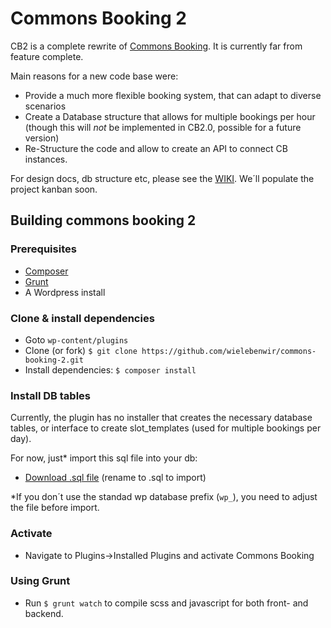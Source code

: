 # Commons Booking 2

CB2 is a complete rewrite of [Commons Booking](https://github.com/wielebenwir/commons-booking).  It is currently far from feature complete. 

Main reasons for a new code base were:

* Provide a much more flexible booking system, that can adapt to  diverse scenarios
* Create a Database structure that allows for multiple bookings per hour (though this will *not* be implemented in CB2.0, possible for a future version)
* Re-Structure the code and allow to create an API to connect CB instances.

For design docs, db structure etc, please see the [WIKI](https://github.com/wielebenwir/commons-booking-2/wiki). 
We´ll populate the project kanban soon. 


## Building commons booking 2


### Prerequisites

* [Composer](https://getcomposer.org/doc/00-intro.md)
* [Grunt](https://gruntjs.com/getting-started)
* A Wordpress install


### Clone & install dependencies

* Goto `wp-content/plugins`
* Clone (or fork) `$ git clone https://github.com/wielebenwir/commons-booking-2.git`
* Install dependencies: `$ composer install`

### Install DB tables

Currently, the plugin has no installer that creates the necessary database tables, or interface to create slot_templates (used for multiple bookings per day). 

For now, just* import this sql file into your db:

* [Download .sql file](https://github.com/wielebenwir/commons-booking-2/wiki/etc/commons-booking-2-db-tables.sql.txt) (rename to .sql to import)

*If you don´t use the standad wp database prefix (`wp_`), you need to adjust the file before import. 

### Activate

* Navigate to Plugins->Installed Plugins and activate Commons Booking


### Using Grunt 

* Run `$ grunt watch` to compile scss and javascript for both front- and backend.  
